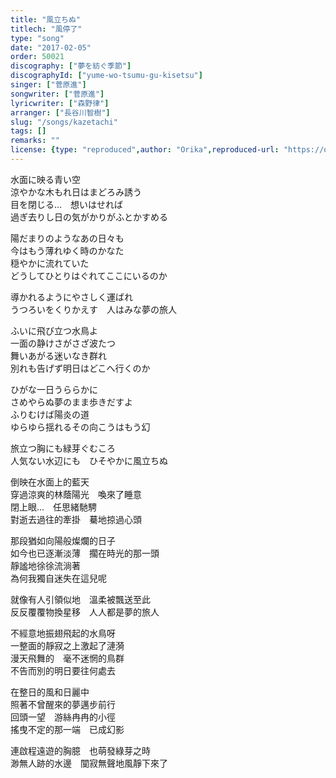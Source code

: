 ```yaml
---
title: "風立ちぬ"
titlech: "風停了"
type: "song"
date: "2017-02-05"
order: 50021
discography: ["夢を紡ぐ季節"]
discographyId: ["yume-wo-tsumu-gu-kisetsu"]
singer: ["菅原進"]
songwriter: ["菅原進"]
lyricwriter: ["森野律"]
arranger: ["長谷川智樹"]
slug: "/songs/kazetachi"
tags: []
remarks: ""
license: {type: "reproduced",author: "Orika",reproduced-url: "https://orikamushi.netlify.app",reproduced-website: "織歌蟲"}
---
```


水面に映る青い空  
涼やかな木もれ日はまどろみ誘う  
目を閉じる...　想いはせれば  
過ぎ去りし日の気がかりがふとかすめる  
  
陽だまりのようなあの日々も  
今はもう薄れゆく時のかなた  
穏やかに流れていた  
どうしてひとりはぐれてここにいるのか  
  
導かれるようにやさしく運ばれ  
うつろいをくりかえす　人はみな夢の旅人  
  
ふいに飛び立つ水鳥よ  
一面の静けさがさざ波たつ  
舞いあがる迷いなき群れ  
別れも告げず明日はどこへ行くのか  
  
ひがな一日うららかに  
さめやらぬ夢のまま歩きだすよ  
ふりむけば陽炎の道  
ゆらゆら揺れるその向こうはもう幻  
  
旅立つ胸にも緑芽ぐむころ  
人気ない水辺にも　ひそやかに風立ちぬ  

<!-- 翻译 -->

倒映在水面上的藍天  
穿過涼爽的林蔭陽光　喚來了睡意  
閉上眼...　任思緒馳騁  
對逝去過往的牽掛　驀地掠過心頭  
  
那段猶如向陽般燦爛的日子  
如今也已逐漸淡薄　擱在時光的那一頭  
靜謐地徐徐流淌著  
為何我獨自迷失在這兒呢  
  
就像有人引領似地　溫柔被飄送至此  
反反覆覆物換星移　人人都是夢的旅人  
  
不經意地振翅飛起的水鳥呀  
一整面的靜寂之上激起了漣漪  
漫天飛舞的　毫不迷惘的鳥群  
不告而別的明日要往何處去  
  
在整日的風和日麗中  
照著不曾醒來的夢邁步前行  
回頭一望　游絲冉冉的小徑  
搖曳不定的那一端　已成幻影  
  
連啟程遠遊的胸臆　也萌發綠芽之時  
渺無人跡的水邊　闃寂無聲地風靜下來了
